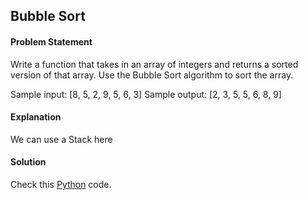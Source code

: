 ## Bubble Sort

#### Problem Statement


Write a function that takes in an array of integers and returns a sorted version of that array. Use the Bubble Sort algorithm to sort the array.

Sample input: [8, 5, 2, 9, 5, 6, 3]
Sample output: [2, 3, 5, 5, 6, 8, 9]



#### Explanation

We can use a Stack here


#### Solution

Check this [Python](../python/Bubble_Sort.py) code.

